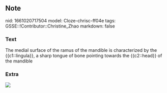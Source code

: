 ## Note
nid: 1661020717504
model: Cloze-chrisc-ff04e
tags: GSSE::!Contributor::Christine_Zhao
markdown: false

### Text
<div>
  <div>
    <div>
      <div>
        The medial surface of the ramus of the mandible is
        characterized by the {{c1::lingula}}, a sharp tongue of
        bone pointing towards the {{c2::head}} of the mandible
      </div>
    </div>
  </div>
</div>

### Extra
<img src="ar23639-fig-0001-m.jpg">

